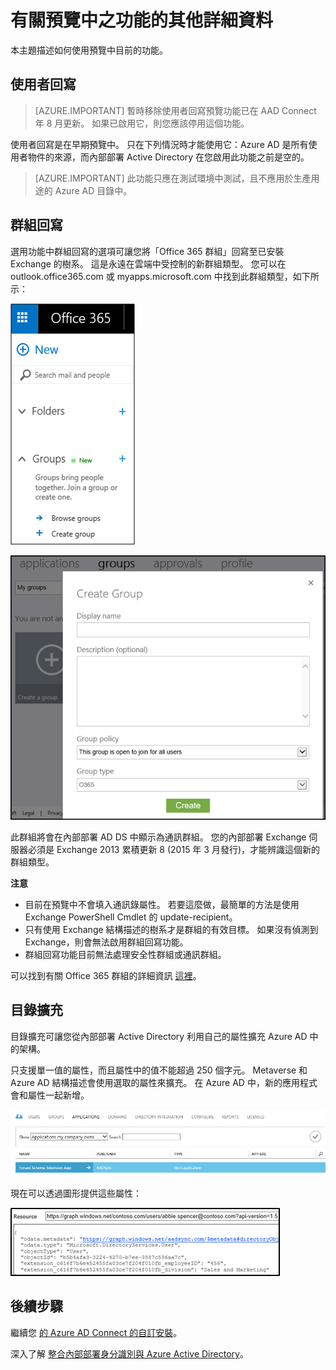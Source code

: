 <properties
   pageTitle="Azure AD Connect：預覽中的功能 | Microsoft Azure"
   description="本主題詳細描述 Azure AD Connect 中位於預覽的功能。"
   services="active-directory"
   documentationCenter=""
   authors="andkjell"
   manager="stevenpo"
   editor=""/>

<tags
   ms.service="active-directory"  
   ms.workload="identity"
   ms.tgt_pltfrm="na"
   ms.devlang="na"
   ms.topic="article"
   ms.date="12/02/2015"
   ms.author="andkjell;billmath"/>

# 有關預覽中之功能的其他詳細資料
本主題描述如何使用預覽中目前的功能。

## 使用者回寫
> [AZURE.IMPORTANT] 暫時移除使用者回寫預覽功能已在 AAD Connect 年 8 月更新。 如果已啟用它，則您應該停用這個功能。

使用者回寫是在早期預覽中。 只在下列情況時才能使用它：Azure AD 是所有使用者物件的來源，而內部部署 Active Directory 在您啟用此功能之前是空的。

> [AZURE.IMPORTANT] 此功能只應在測試環境中測試，且不應用於生產用途的 Azure AD 目錄中。

## 群組回寫
選用功能中群組回寫的選項可讓您將「Office 365 群組」回寫至已安裝 Exchange 的樹系。 這是永遠在雲端中受控制的新群組類型。 您可以在 outlook.office365.com 或 myapps.microsoft.com 中找到此群組類型，如下所示：


![同步處理篩選](./media/active-directory-aadconnect-feature-preview/office365.png)

![同步處理篩選](./media/active-directory-aadconnect-feature-preview/myapps.png)

此群組將會在內部部署 AD DS 中顯示為通訊群組。 您的內部部署 Exchange 伺服器必須是 Exchange 2013 累積更新 8 (2015 年 3 月發行)，才能辨識這個新的群組類型。

**注意**

- 目前在預覽中不會填入通訊錄屬性。 若要這麼做，最簡單的方法是使用 Exchange PowerShell Cmdlet 的 update-recipient。
- 只有使用 Exchange 結構描述的樹系才是群組的有效目標。 如果沒有偵測到 Exchange，則會無法啟用群組回寫功能。
- 群組回寫功能目前無法處理安全性群組或通訊群組。

可以找到有關 Office 365 群組的詳細資訊 [這裡](http://aka.ms/O365g)。

## 目錄擴充
目錄擴充可讓您從內部部署 Active Directory 利用自己的屬性擴充 Azure AD 中的架構。

只支援單一值的屬性，而且屬性中的值不能超過 250 個字元。 Metaverse 和 Azure AD 結構描述會使用選取的屬性來擴充。 在 Azure AD 中，新的應用程式會和屬性一起新增。

![同步處理篩選](./media/active-directory-aadconnect-feature-preview/extension3.png)

現在可以透過圖形提供這些屬性：

![同步處理篩選](./media/active-directory-aadconnect-feature-preview/extension4.png)

## 後續步驟
繼續您 [的 Azure AD Connect 的自訂安裝](active-directory-aadconnect-get-started-custom.md)。

深入了解 [整合內部部署身分識別與 Azure Active Directory](active-directory-aadconnect.md)。

